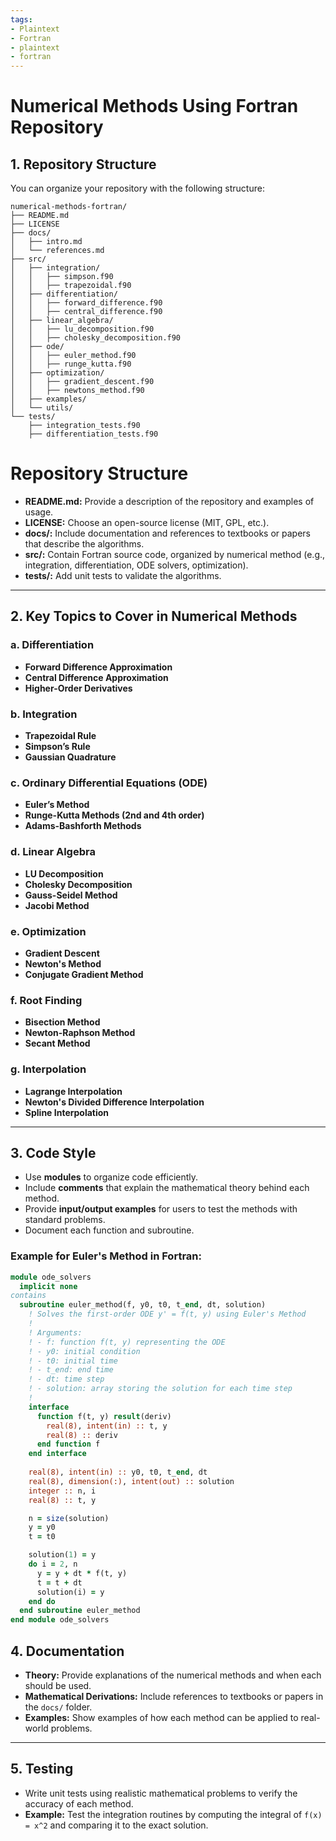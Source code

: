```yaml
---
tags:
- Plaintext
- Fortran
- plaintext
- fortran
---
```


# Numerical Methods Using Fortran Repository

## 1. Repository Structure

You can organize your repository with the following structure:

```plaintext
numerical-methods-fortran/
├── README.md
├── LICENSE
├── docs/
│   ├── intro.md
│   └── references.md
├── src/
│   ├── integration/
│   │   ├── simpson.f90
│   │   ├── trapezoidal.f90
│   ├── differentiation/
│   │   ├── forward_difference.f90
│   │   ├── central_difference.f90
│   ├── linear_algebra/
│   │   ├── lu_decomposition.f90
│   │   ├── cholesky_decomposition.f90
│   ├── ode/
│   │   ├── euler_method.f90
│   │   ├── runge_kutta.f90
│   ├── optimization/
│   │   ├── gradient_descent.f90
│   │   ├── newtons_method.f90
│   ├── examples/
│   └── utils/
└── tests/
    ├── integration_tests.f90
    ├── differentiation_tests.f90
```

# Repository Structure

- **README.md:** Provide a description of the repository and examples of usage.
- **LICENSE:** Choose an open-source license (MIT, GPL, etc.).
- **docs/:** Include documentation and references to textbooks or papers that describe the algorithms.
- **src/:** Contain Fortran source code, organized by numerical method (e.g., integration, differentiation, ODE solvers, optimization).
- **tests/:** Add unit tests to validate the algorithms.

---

## 2. Key Topics to Cover in Numerical Methods

### a. Differentiation
- **Forward Difference Approximation**
- **Central Difference Approximation**
- **Higher-Order Derivatives**

### b. Integration
- **Trapezoidal Rule**
- **Simpson’s Rule**
- **Gaussian Quadrature**

### c. Ordinary Differential Equations (ODE)
- **Euler’s Method**
- **Runge-Kutta Methods (2nd and 4th order)**
- **Adams-Bashforth Methods**

### d. Linear Algebra
- **LU Decomposition**
- **Cholesky Decomposition**
- **Gauss-Seidel Method**
- **Jacobi Method**

### e. Optimization
- **Gradient Descent**
- **Newton's Method**
- **Conjugate Gradient Method**

### f. Root Finding
- **Bisection Method**
- **Newton-Raphson Method**
- **Secant Method**

### g. Interpolation
- **Lagrange Interpolation**
- **Newton's Divided Difference Interpolation**
- **Spline Interpolation**

---

## 3. Code Style

- Use **modules** to organize code efficiently.
- Include **comments** that explain the mathematical theory behind each method.
- Provide **input/output examples** for users to test the methods with standard problems.
- Document each function and subroutine.

### Example for Euler's Method in Fortran:

```fortran
module ode_solvers
  implicit none
contains
  subroutine euler_method(f, y0, t0, t_end, dt, solution)
    ! Solves the first-order ODE y' = f(t, y) using Euler's Method
    !
    ! Arguments:
    ! - f: function f(t, y) representing the ODE
    ! - y0: initial condition
    ! - t0: initial time
    ! - t_end: end time
    ! - dt: time step
    ! - solution: array storing the solution for each time step
    !
    interface
      function f(t, y) result(deriv)
        real(8), intent(in) :: t, y
        real(8) :: deriv
      end function f
    end interface
    
    real(8), intent(in) :: y0, t0, t_end, dt
    real(8), dimension(:), intent(out) :: solution
    integer :: n, i
    real(8) :: t, y

    n = size(solution)
    y = y0
    t = t0

    solution(1) = y
    do i = 2, n
      y = y + dt * f(t, y)
      t = t + dt
      solution(i) = y
    end do
  end subroutine euler_method
end module ode_solvers
```

## 4. Documentation

- **Theory:** Provide explanations of the numerical methods and when each should be used.
- **Mathematical Derivations:** Include references to textbooks or papers in the `docs/` folder.
- **Examples:** Show examples of how each method can be applied to real-world problems.

---

## 5. Testing

- Write unit tests using realistic mathematical problems to verify the accuracy of each method.
- **Example:** Test the integration routines by computing the integral of `f(x) = x^2` and comparing it to the exact solution.
